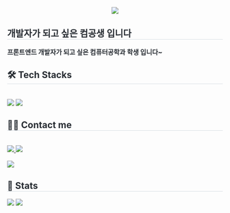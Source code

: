 <div align= "center">
    <img src="https://capsule-render.vercel.app/api?type=waving&color=0:9dfbdc,100:a1da72&height=180&text=Hello~&animation=scaleIn&fontColor=0b3718&fontSize=70" />
    </div>
    <div style="text-align: left;"> 
    <h2 style="border-bottom: 1px solid #d8dee4; color: #282d33;"> 개발자가 되고 싶은 컴공생 입니다 </h2>  
    <div style="font-weight: 700; font-size: 15px; text-align: left; color: #282d33;"> 프론트엔드 개발자가 되고 싶은 </li>컴퓨터공학과 학생 입니다~<br> </div> 
    </div>
    <div style="text-align: left;">
    <h2 style="border-bottom: 1px solid #d8dee4; color: #282d33;"> 🛠️ Tech Stacks </h2> <br> 
    <div style="margin: ; text-align: left;" "text-align: left;"> <img src="https://img.shields.io/badge/C-A8B9CC?style=flat-square&logo=C&logoColor=white">
          <img src="https://img.shields.io/badge/PyTorch-EE4C2C?style=flat-square&logo=PyTorch&logoColor=white">
          </div>
    </div>
    <div style="text-align: left;">
    <h2 style="border-bottom: 1px solid #d8dee4; color: #282d33;"> 🧑‍💻 Contact me </h2> <br> 
    <div style="text-align: left;"> <a href=mailto:eunsoo5432@gmail.com> <img src="https://img.shields.io/badge/Gmail-EA4335?style=flat-square&logo=Gmail&logoColor=white&link=mailto:eunsoo5432@gmail.com"> </a>
         <a href=https://instagram.com/eunsoo_0311> <img src="https://img.shields.io/badge/Instagram-E4405F?style=flat-square&logo=Instagram&logoColor=white&link=https://instagram.com/eunsoo_0311"> </a>
          </div>  <br> 
    <div style="text-align: left;"> <a href="https://hits.seeyoufarm.com"> <img src="https://hits.seeyoufarm.com/api/count/incr/badge.svg?url=https%3A%2F%2Fgithub.com%2FEUNSOO05293%2F&count_bg=%23000000&title_bg=%23000000&icon=github.svg&icon_color=%23FFFFFF&title=GitHub&edge_flat=false"/></a>
       </div> 
    </div>
    <div style="text-align: left;"> 
    <h2 style="border-bottom: 1px solid #d8dee4; color: #282d33;"> 🏅 Stats </h2> <div style="text-align: left;"> <img src="https://github-readme-stats.vercel.app/api?username=EUNSOO05293&bg_color=60,b4eec7,e3fd86&title_color=000000&text_color=000000"
         /> <img src="https://github-readme-stats.vercel.app/api/top-langs/?username=EUNSOO05293&layout=compact&bg_color=60,b4eec7,e3fd86&title_color=000000&text_color=000000"
           /> </div> 
    </div>
    

